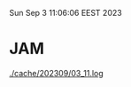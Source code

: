 Sun Sep  3 11:06:06 EEST 2023
# JAM
<a href='./cache/202309/03_11.log'>./cache/202309/03_11.log</a>
